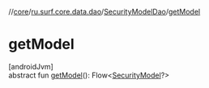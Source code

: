 //[core](../../../index.md)/[ru.surf.core.data.dao](../index.md)/[SecurityModelDao](index.md)/[getModel](get-model.md)

# getModel

[androidJvm]\
abstract fun [getModel](get-model.md)(): Flow&lt;[SecurityModel](../../ru.surf.core.data.models/-security-model/index.md)?&gt;
